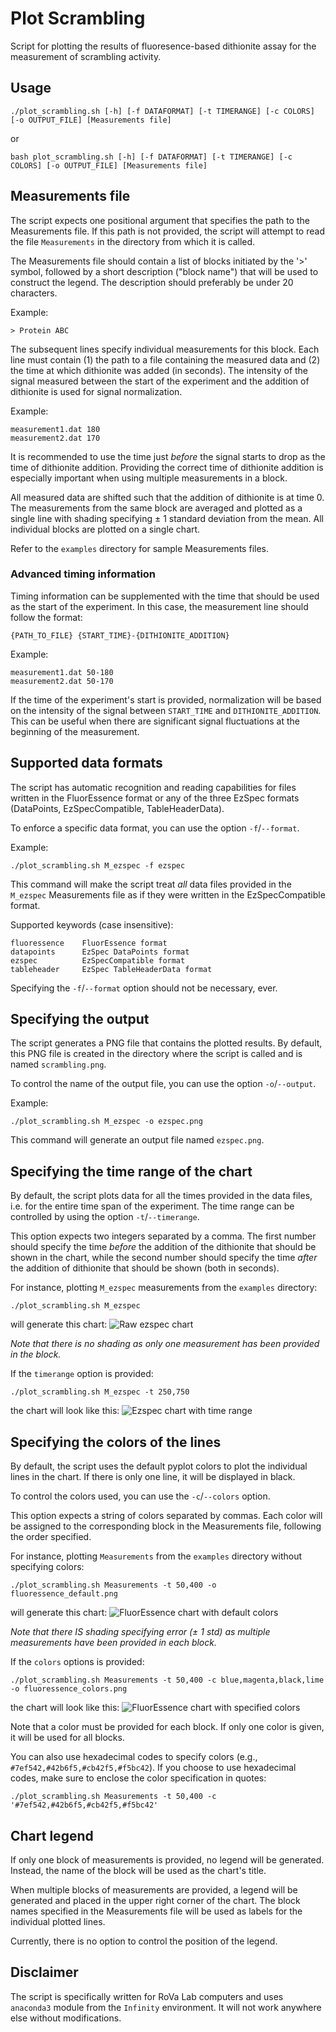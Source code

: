 # Plot Scrambling

Script for plotting the results of fluoresence-based dithionite assay for the measurement of scrambling activity.

## Usage

```
./plot_scrambling.sh [-h] [-f DATAFORMAT] [-t TIMERANGE] [-c COLORS] [-o OUTPUT_FILE] [Measurements file]
```
or
```
bash plot_scrambling.sh [-h] [-f DATAFORMAT] [-t TIMERANGE] [-c COLORS] [-o OUTPUT_FILE] [Measurements file]
```

## Measurements file

The script expects one positional argument that specifies the path to the Measurements file. If this path is not provided, the script will attempt to read the file `Measurements` in the directory from which it is called.

The Measurements file should contain a list of blocks initiated by the '>' symbol, followed by a short description ("block name") that will be used to construct the legend. The description should preferably be under 20 characters.


Example:
```
> Protein ABC
```

The subsequent lines specify individual measurements for this block. Each line must contain (1) the path to a file containing the measured data and (2) the time at which dithionite was added (in seconds). The intensity of the signal measured between the start of the experiment and the addition of dithionite is used for signal normalization.

Example:
```
measurement1.dat 180
measurement2.dat 170
```

It is recommended to use the time just *before* the signal starts to drop as the time of dithionite addition. Providing the correct time of dithionite addition is especially important when using multiple measurements in a block.

All measured data are shifted such that the addition of dithionite is at time 0. The measurements from the same block are averaged and plotted as a single line with shading specifying ± 1 standard deviation from the mean. All individual blocks are plotted on a single chart.

Refer to the `examples` directory for sample Measurements files.

### Advanced timing information

Timing information can be supplemented with the time that should be used as the start of the experiment. In this case, the measurement line should follow the format:

```
{PATH_TO_FILE} {START_TIME}-{DITHIONITE_ADDITION}
```

Example:
```
measurement1.dat 50-180
measurement2.dat 50-170
```

If the time of the experiment's start is provided, normalization will be based on the intensity of the signal between `START_TIME` and `DITHIONITE_ADDITION`. This can be useful when there are significant signal fluctuations at the beginning of the measurement.

## Supported data formats

The script has automatic recognition and reading capabilities for files written in the FluorEssence format or any of the three EzSpec formats (DataPoints, EzSpecCompatible, TableHeaderData).

To enforce a specific data format, you can use the option `-f`/`--format`.

Example:
```
./plot_scrambling.sh M_ezspec -f ezspec
```

This command will make the script treat *all* data files provided in the `M_ezspec` Measurements file as if they were written in the EzSpecCompatible format.

Supported keywords (case insensitive):
```
fluoressence    FluorEssence format
datapoints      EzSpec DataPoints format
ezspec          EzSpecCompatible format
tableheader     EzSpec TableHeaderData format
```

Specifying the `-f`/`--format` option should not be necessary, ever.

## Specifying the output

The script generates a PNG file that contains the plotted results. By default, this PNG file is created in the directory where the script is called and is named `scrambling.png`.

To control the name of the output file, you can use the option `-o`/`--output`.

Example:
```
./plot_scrambling.sh M_ezspec -o ezspec.png
```

This command will generate an output file named `ezspec.png`.

## Specifying the time range of the chart

By default, the script plots data for all the times provided in the data files, i.e. for the entire time span of the experiment. The time range can be controlled by using the option `-t`/`--timerange`.

This option expects two integers separated by a comma. The first number should specify the time *before* the addition of the dithionite that should be shown in the chart, while the second number should specify the time *after* the addition of dithionite that should be shown (both in seconds).

For instance, plotting `M_ezspec` measurements from the `examples` directory:
```
./plot_scrambling.sh M_ezspec
```
will generate this chart:
![Raw ezspec chart](examples/raw_ezspec.png)

*Note that there is no shading as only one measurement has been provided in the block.*

If the `timerange` option is provided:
```
./plot_scrambling.sh M_ezspec -t 250,750
```

the chart will look like this:
![Ezspec chart with time range](examples/timerange_ezspec.png)

## Specifying the colors of the lines

By default, the script uses the default pyplot colors to plot the individual lines in the chart. If there is only one line, it will be displayed in black.

To control the colors used, you can use the `-c`/`--colors` option.

This option expects a string of colors separated by commas. Each color will be assigned to the corresponding block in the Measurements file, following the order specified.

For instance, plotting `Measurements` from the `examples` directory without specifying colors:
```
./plot_scrambling.sh Measurements -t 50,400 -o fluoressence_default.png
```
will generate this chart:
![FluorEssence chart with default colors](examples/fluoressence_default.png)

*Note that there IS shading specifying error (± 1 std) as multiple measurements have been provided in each block.*

If the `colors` options is provided:
```
./plot_scrambling.sh Measurements -t 50,400 -c blue,magenta,black,lime -o fluoressence_colors.png
```
the chart will look like this:
![FluorEssence chart with specified colors](examples/fluoressence_colors.png)

Note that a color must be provided for each block. If only one color is given, it will be used for all blocks.

You can also use hexadecimal codes to specify colors (e.g., `#7ef542,#42b6f5,#cb42f5,#f5bc42`). If you choose to use hexadecimal codes, make sure to enclose the color specification in quotes:
```
./plot_scrambling.sh Measurements -t 50,400 -c '#7ef542,#42b6f5,#cb42f5,#f5bc42'
```

## Chart legend

If only one block of measurements is provided, no legend will be generated. Instead, the name of the block will be used as the chart's title.

When multiple blocks of measurements are provided, a legend will be generated and placed in the upper right corner of the chart. The block names specified in the Measurements file will be used as labels for the individual plotted lines.

Currently, there is no option to control the position of the legend.

## Disclaimer

The script is specifically written for RoVa Lab computers and uses `anaconda3` module from the `Infinity` environment. It will not work anywhere else without modifications.